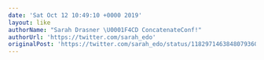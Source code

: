 ```yaml
---
date: 'Sat Oct 12 10:49:10 +0000 2019'
layout: like
authorName: "Sarah Drasner \U0001F4CD ConcatenateConf!"
authorUrl: 'https://twitter.com/sarah_edo'
originalPost: 'https://twitter.com/sarah_edo/status/1182971463848079360'
---
```

